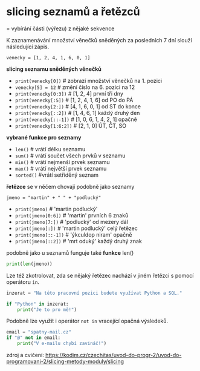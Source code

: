 # slicing seznamů a řetězců
= vybírání části (výřezu) z nějaké sekvence

K zaznamenávání množství věnečků sněděných za posledních 7 dní slouží následující zápis.

`venecky = [1, 2, 4, 1, 6, 0, 1]`

**slicing seznamu sněděných věnečků**

- `print(venecky[0])` # zobrazí množství věnečků na 1. pozici
- `venecky[5] = 12` # změní číslo na 6. pozici na 12
- `print(venecky[0:3])` # [1, 2, 4] první tři dny
- `print(venecky[:5])` # [1, 2, 4, 1, 6] od PO do PÁ
- `print(venecky[2:])` # [4, 1, 6, 0, 1] od ST do konce
- `print(venecky[::2])` # [1, 4, 6, 1] každý druhý den
- `print(venecky[::-1])` # [1, 0, 6, 1, 4, 2, 1] opačně
- `print(venecky[1:6:2])` # [2, 1, 0] ÚT, ČT, SO

**vybrané funkce pro seznamy**

- `len()` # vrátí délku seznamu
- `sum()` # vrátí součet všech prvků v seznamu
- `min()` # vrátí nejmenší prvek seznamu
- `max()` # vrátí největší prvek seznamu
- `sorted()` #vrátí setříděný seznam

**řetězce** se v něčem chovají podobně jako seznamy

`jmeno = "martin" + " " + "podlucký"`

- `print(jmeno)` # 'martin podlucký'
- `print(jmeno[0:6])` # 'martin' prvních 6 znaků
- `print(jmeno[7:])` # 'podlucký' od mezery dál
- `print(jmeno[:])` # 'martin podlucký' celý řetězec
- `print(jmeno[::-1])` # 'ýkculdop niram' opačně
- `print(jmeno[::2])` # 'mrt oduký' každý druhý znak

podobně jako u seznamů funguje také **funkce** len()

```python
print(len(jmeno))
```

Lze též zkotrolovat, zda se nějaký řetězec nachází v jiném řetězci s pomocí operátoru `in`.

```python
inzerat = "Na této pracovní pozici budete využívat Python a SQL."

if "Python" in inzerat:
    print("Je to pro mě!")
```

Podobně lze využít i operátor `not in` vracející opačná výsledeků.

```python
email = "spatny-mail.cz"
if "@" not in email:
    print("V e-mailu chybí zavináč!")
```

zdroj a cvičení: https://kodim.cz/czechitas/uvod-do-progr-2/uvod-do-programovani-2/slicing-metody-moduly/slicing
